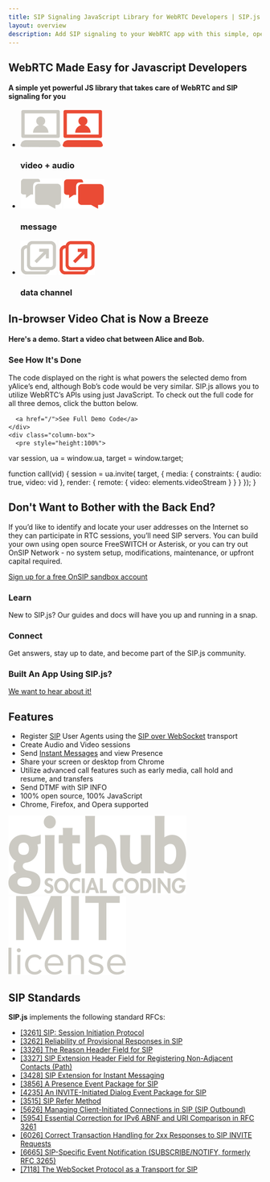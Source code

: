 ```yaml
---
title: SIP Signaling JavaScript Library for WebRTC Developers | SIP.js
layout: overview
description: Add SIP signaling to your WebRTC app with this simple, open source JavaScript library - SIP.js.
---
```

<article class="wrapper group home-feature">
	<div class="feature">
		<h1>WebRTC Made Easy for Javascript Developers</h1>
		<h4 class="intro">A simple yet powerful JS library that takes care of WebRTC and SIP signaling for you</h4>
	</div>
    <ul class="wrapper highlights">
      <!-- TODO allow for highlighting of a list item. -->
      <li>
        <img src="/shared/img/video-audio.png" alt="video + audio" />
        <img src="/shared/img/video-audio-highlight.png" alt="video + audio highlight" />
        <h3>video + audio</h3>
      </li>
      <li>
        <img src="/shared/img/message.png" alt="message" />
        <img src="/shared/img/message-highlight.png" alt="message highlight" />
        <h3>message</h3>
      </li>
      <li>
        <img src="/shared/img/data-channel.png" alt="message" />
        <img src="/shared/img/data-channel-highlight.png" alt="message highlight" />
        <h3>data channel</h3>
      </li>
    </ul>
</article>

<div class="full-width-divider mid-gray feature">
  <h2>In-browser Video Chat is Now a Breeze</h2>
  <h4 class="intro">Here's a demo. Start a video chat between Alice and Bob.</h4>
  <div class="two-column-boxes wrapper">
    <div class="column-box" style="background-color:red;"></div>
    <div class="column-box" style="background-color:blue;"></div>
    <div class="clearfix"></div>
  </div>
</div>
<div class="full-width-divider orange">
  <div class="two-column-boxes wrapper">
    <div class="column-box">
      <h3>See How It's Done</h3>
      <p>
        The code displayed on the right is what powers the selected demo from yAlice’s end, although Bob’s code would be very similar.  SIP.js allows you to utilize WebRTC’s APIs using just JavaScript. To check out the full code for all three demos, click the button below.
      </p>

      <a href="/">See Full Demo Code</a>
    </div>
    <div class="column-box">
      <pre style="height:100%">
var session,
ua = window.ua,
target = window.target;

function call(vid) {
  session = ua.invite(
    target,
    {
      media: {
        constraints: {
          audio: true,
          video: vid
        },
        render: {
          remote: {
            video: elements.videoStream
          }
        }
      }
    });
}
      </pre>
    </div>
    <div class="clearfix"></div>
  </div>
</div>

<div class="wrapper full-width-divider">
  <h2>Don't Want to Bother with the Back End?</h2>
  <p>
    If you’d like to identify and locate your user addresses on the Internet so they can participate in RTC sessions, you’ll need SIP servers. You can build your own using open source FreeSWITCH or Asterisk, or you can try out OnSIP Network - no system setup, modifications, maintenance, or upfront capital required.
  </p>
  <a href="/">Sign up for a free OnSIP sandbox account</a>
</div>

<div class="full-width-divider light-gray">
  <div class="two-column-boxes wrapper">
    <div class="column-box">
      <h3>Learn</h3>
      <p>New to SIP.js? Our guides and docs will have you up and running in a snap.</p>
    </div>
    <div class="column-box">
      <h3>Connect</h3>
      <p>Get answers, stay up to date, and become part of the SIP.js community.</p>
    </div>
    <div class="clearfix"></div>
  </div>
</div>

<div class="full-width-divider dark-gray">
  <h3>Built An App Using SIP.js?</h3>
  <a href="/">We want to hear about it!</a>
</div>

<div class="wrapper full-width-divider">
  <h2>Features</h2>

  <ul class="multicolumn">
    <li>Register <a href="/faq/#what-is-sip">SIP</a> User Agents using the <a href="http://tools.ietf.org/html/rfc7118">SIP over WebSocket</a> transport</li>
    <li>Create Audio and Video sessions</li>
    <li>Send <a href="/guides/send-message/">Instant Messages</a> and view Presence</li>
    <li>Share your screen or desktop from Chrome</li>
    <li>Utilize advanced call features such as early media, call hold and resume, and transfers</li>
    <li>Send DTMF with SIP INFO</li>
    <li>100% open source, 100% JavaScript</li>
    <li>Chrome, Firefox, and Opera supported</li>
  </ul>
</div>
<div class="full-width-divider light-gray">
  <div class="two-column-boxes">
    <div class="column-box">
      <img src="/shared/img/github.png" alt="github: social coding" />
    </div>
    <div class="column-box">
      <img src="/shared/img/mit-license.png" alt="MIT open-source license" />
    </div>
    <div class="clearfix"></div>
  </div>
</div>
<div class="wrapper full-width-divider">
  <h2>SIP Standards</h2>
  <p><strong>SIP.js</strong> implements the following standard RFCs:</p>

  <ul class="multicolumn">
    <li><a href="http://tools.ietf.org/html/rfc3261">[3261] SIP: Session Initiation Protocol</a></li>
    <li><a href="http://tools.ietf.org/html/rfc3262">[3262] Reliability of Provisional Responses in SIP</a></li>
    <li><a href="http://tools.ietf.org/html/rfc3326">[3326] The Reason Header Field for SIP</a></li>
    <li><a href="http://tools.ietf.org/html/rfc3327">[3327] SIP Extension Header Field for Registering Non-Adjacent Contacts (Path)</a></li>
    <li><a href="http://tools.ietf.org/html/rfc3428">[3428] SIP Extension for Instant Messaging</a></li>
    <li><a href="http://tools.ietf.org/html/rfc3856">[3856] A Presence Event Package for SIP</a></li>
    <li><a href="http://tools.ietf.org/html/rfc4235">[4235] An INVITE-Initiated Dialog Event Package for SIP</a></li>
    <li><a href="http://tools.ietf.org/html/rfc3515">[3515] SIP Refer Method</a></li>
    <li><a href="http://tools.ietf.org/html/rfc5626">[5626] Managing Client-Initiated Connections in SIP (SIP Outbound)</a></li>
    <li><a href="http://tools.ietf.org/html/rfc5954">[5954] Essential Correction for IPv6 ABNF and URI Comparison in RFC 3261</a></li>
    <li><a href="http://tools.ietf.org/html/rfc6026">[6026] Correct Transaction Handling for 2xx Responses to SIP INVITE Requests</a></li>
    <li><a href="http://tools.ietf.org/html/rfc6665">[6665] SIP-Specific Event Notification (SUBSCRIBE/NOTIFY, formerly RFC 3265)</a></li>
    <li><a href="http://tools.ietf.org/html/rfc7118">[7118] The WebSocket Protocol as a Transport for SIP</a></li>
  </ul>
</div>
